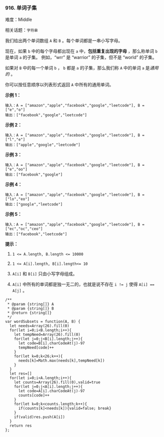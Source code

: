 ### 916. 单词子集

难度：Middle

相关话题：`字符串`

我们给出两个单词数组  `A` 和 `B` 。每个单词都是一串小写字母。



现在，如果 `b`  中的每个字母都出现在  `a`  中，**包括重复出现的字母** ，那么称单词  `b`  是单词  `a`  的子集。 例如，&ldquo;wrr&rdquo; 是 &ldquo;warrior&rdquo; 的子集，但不是 &ldquo;world&rdquo; 的子集。



如果对  `B`  中的每一个单词 `b` ， `b`  都是  `a`  的子集，那么我们称 `A`  中的单词  `a`  是*通用的* 。



你可以按任意顺序以列表形式返回 `A`  中所有的通用单词。












**示例 1：** 



```
输入：A = ["amazon","apple","facebook","google","leetcode"], B = ["e","o"]
输出：["facebook","google","leetcode"]
```


**示例 2：** 



```
输入：A = ["amazon","apple","facebook","google","leetcode"], B = ["l","e"]
输出：["apple","google","leetcode"]
```


**示例 3：** 



```
输入：A = ["amazon","apple","facebook","google","leetcode"], B = ["e","oo"]
输出：["facebook","google"]
```


**示例 4：** 



```
输入：A = ["amazon","apple","facebook","google","leetcode"], B = ["lo","eo"]
输出：["google","leetcode"]
```


**示例 5：** 



```
输入：A = ["amazon","apple","facebook","google","leetcode"], B = ["ec","oc","ceo"]
输出：["facebook","leetcode"]
```






**提示：** 




1.  `1 <= A.length, B.length <= 10000` 

2.  `1 <= A[i].length, B[i].length<= 10` 

3.  `A[i]` 和 `B[i]` 只由小写字母组成。

4.  `A[i]` 中所有的单词都是独一无二的，也就是说不存在 `i != j` 使得 `A[i] == A[j]` 。




```
/**
 * @param {string[]} A
 * @param {string[]} B
 * @return {string[]}
 */
var wordSubsets = function(A, B) {
  let needs=Array(26).fill(0)
  for(let i=0;i<B.length;i++){
    let tempNeed=Array(26).fill(0)
    for(let j=0;j<B[i].length;j++){
      let code=B[i].charCodeAt(j)-97
      tempNeed[code]++
    }
    for(let k=0;k<26;k++){
      needs[k]=Math.max(needs[k],tempNeed[k])
    }
  }
  let res=[]
  for(let i=0;i<A.length;i++){
    let counts=Array(26).fill(0),valid=true
    for(let j=0;j<A[i].length;j++){
      let code=A[i].charCodeAt(j)-97
      counts[code]++
    }
    for(let k=0;k<counts.length;k++){
      if(counts[k]<needs[k]){valid=false; break}
    }
    if(valid)res.push(A[i])
  }
  return res
};
```

